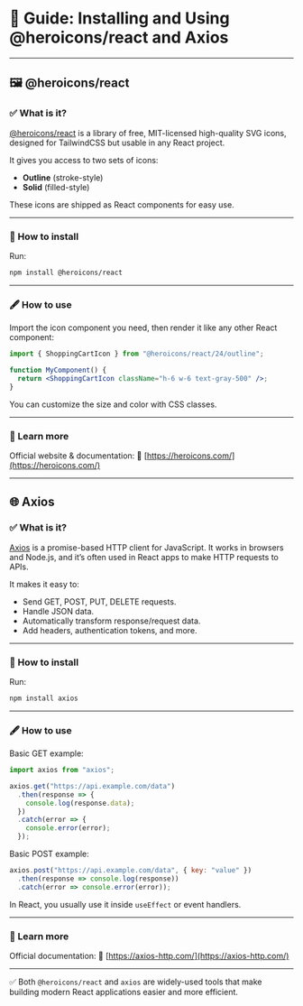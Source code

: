 # 📄 Guide: Installing and Using @heroicons/react and Axios

---

## 🖼️ @heroicons/react

### ✅ What is it?

[@heroicons/react](https://heroicons.com/) is a library of free, MIT-licensed high-quality SVG icons, designed for TailwindCSS but usable in any React project.

It gives you access to two sets of icons:

- **Outline** (stroke-style)
- **Solid** (filled-style)

These icons are shipped as React components for easy use.

---

### 📝 How to install

Run:

```bash
npm install @heroicons/react
```

---

### 🖋️ How to use

Import the icon component you need, then render it like any other React component:

```jsx
import { ShoppingCartIcon } from "@heroicons/react/24/outline";

function MyComponent() {
  return <ShoppingCartIcon className="h-6 w-6 text-gray-500" />;
}
```

You can customize the size and color with CSS classes.

---

### 📄 Learn more

Official website & documentation: 🔗 [https://heroicons.com/](https://heroicons.com/)

---

## 🌐 Axios

### ✅ What is it?

[Axios](https://axios-http.com/) is a promise-based HTTP client for JavaScript. It works in browsers and Node.js, and it’s often used in React apps to make HTTP requests to APIs.

It makes it easy to:

- Send GET, POST, PUT, DELETE requests.
- Handle JSON data.
- Automatically transform response/request data.
- Add headers, authentication tokens, and more.

---

### 📝 How to install

Run:

```bash
npm install axios
```

---

### 🖋️ How to use

Basic GET example:

```jsx
import axios from "axios";

axios.get("https://api.example.com/data")
  .then(response => {
    console.log(response.data);
  })
  .catch(error => {
    console.error(error);
  });
```

Basic POST example:

```jsx
axios.post("https://api.example.com/data", { key: "value" })
  .then(response => console.log(response))
  .catch(error => console.error(error));
```

In React, you usually use it inside `useEffect` or event handlers.

---

### 📄 Learn more

Official documentation: 🔗 [https://axios-http.com/](https://axios-http.com/)

---

✅ Both `@heroicons/react` and `axios` are widely-used tools that make building modern React applications easier and more efficient.

